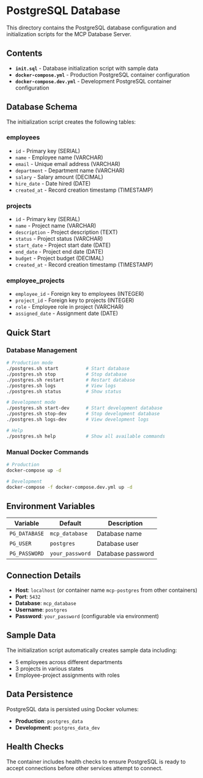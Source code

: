 # PostgreSQL Database

This directory contains the PostgreSQL database configuration and initialization scripts for the MCP Database Server.

## Contents

- **`init.sql`** - Database initialization script with sample data
- **`docker-compose.yml`** - Production PostgreSQL container configuration
- **`docker-compose.dev.yml`** - Development PostgreSQL container configuration

## Database Schema

The initialization script creates the following tables:

### employees
- `id` - Primary key (SERIAL)
- `name` - Employee name (VARCHAR)
- `email` - Unique email address (VARCHAR)
- `department` - Department name (VARCHAR)
- `salary` - Salary amount (DECIMAL)
- `hire_date` - Date hired (DATE)
- `created_at` - Record creation timestamp (TIMESTAMP)

### projects
- `id` - Primary key (SERIAL)
- `name` - Project name (VARCHAR)
- `description` - Project description (TEXT)
- `status` - Project status (VARCHAR)
- `start_date` - Project start date (DATE)
- `end_date` - Project end date (DATE)
- `budget` - Project budget (DECIMAL)
- `created_at` - Record creation timestamp (TIMESTAMP)

### employee_projects
- `employee_id` - Foreign key to employees (INTEGER)
- `project_id` - Foreign key to projects (INTEGER)
- `role` - Employee role in project (VARCHAR)
- `assigned_date` - Assignment date (DATE)

## Quick Start

### Database Management

```bash
# Production mode
./postgres.sh start          # Start database
./postgres.sh stop           # Stop database
./postgres.sh restart        # Restart database
./postgres.sh logs           # View logs
./postgres.sh status         # Show status

# Development mode
./postgres.sh start-dev      # Start development database
./postgres.sh stop-dev       # Stop development database
./postgres.sh logs-dev       # View development logs

# Help
./postgres.sh help           # Show all available commands
```

### Manual Docker Commands

```bash
# Production
docker-compose up -d

# Development
docker-compose -f docker-compose.dev.yml up -d
```

## Environment Variables

| Variable | Default | Description |
|----------|---------|-------------|
| `PG_DATABASE` | `mcp_database` | Database name |
| `PG_USER` | `postgres` | Database user |
| `PG_PASSWORD` | `your_password` | Database password |

## Connection Details

- **Host**: `localhost` (or container name `mcp-postgres` from other containers)
- **Port**: `5432`
- **Database**: `mcp_database`
- **Username**: `postgres`
- **Password**: `your_password` (configurable via environment)

## Sample Data

The initialization script automatically creates sample data including:
- 5 employees across different departments
- 3 projects in various states
- Employee-project assignments with roles

## Data Persistence

PostgreSQL data is persisted using Docker volumes:
- **Production**: `postgres_data`
- **Development**: `postgres_data_dev`

## Health Checks

The container includes health checks to ensure PostgreSQL is ready to accept connections before other services attempt to connect.
